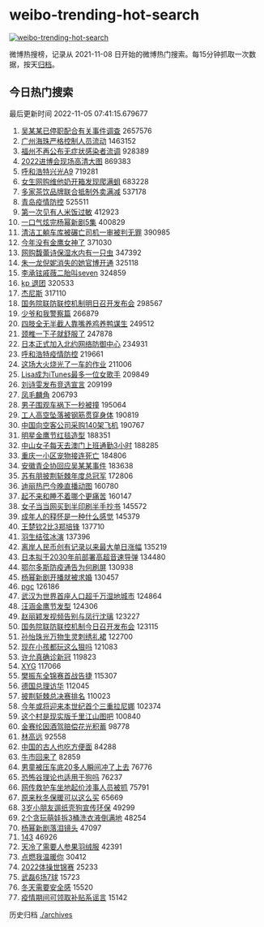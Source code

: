 # weibo-trending-hot-search

[![weibo-trending-hot-search](https://github.com/ameizi/weibo-trending-hot-search/actions/workflows/ci.yml/badge.svg)](https://github.com/ameizi/weibo-trending-hot-search/actions/workflows/ci.yml)

微博热搜榜，记录从 2021-11-08 日开始的微博热门搜索。每15分钟抓取一次数据，按天[归档](./archives)。

## 今日热门搜索

<!-- BEGIN --> 
最后更新时间 2022-11-05 07:41:15.679677 
1. [吴某某已停职配合有关事件调查](https://s.weibo.com/weibo?q=%23%E5%90%B4%E6%9F%90%E6%9F%90%E5%B7%B2%E5%81%9C%E8%81%8C%E9%85%8D%E5%90%88%E6%9C%89%E5%85%B3%E4%BA%8B%E4%BB%B6%E8%B0%83%E6%9F%A5%23&t=31&band_rank=1&Refer=top) 2657576
1. [广州海珠严格控制人员流动](https://s.weibo.com/weibo?q=%23%E5%B9%BF%E5%B7%9E%E6%B5%B7%E7%8F%A0%E4%B8%A5%E6%A0%BC%E6%8E%A7%E5%88%B6%E4%BA%BA%E5%91%98%E6%B5%81%E5%8A%A8%23&t=31&band_rank=2&Refer=top) 1463152
1. [福州不再公布无症状感染者流调](https://s.weibo.com/weibo?q=%23%E7%A6%8F%E5%B7%9E%E4%B8%8D%E5%86%8D%E5%85%AC%E5%B8%83%E6%97%A0%E7%97%87%E7%8A%B6%E6%84%9F%E6%9F%93%E8%80%85%E6%B5%81%E8%B0%83%23&t=31&band_rank=21&Refer=top) 928389
1. [2022进博会现场高清大图](https://s.weibo.com/weibo?q=%232022%E8%BF%9B%E5%8D%9A%E4%BC%9A%E7%8E%B0%E5%9C%BA%E9%AB%98%E6%B8%85%E5%A4%A7%E5%9B%BE%23&t=31&band_rank=3&Refer=top) 869383
1. [呼和浩特兴光A9](https://s.weibo.com/weibo?q=%23%E5%91%BC%E5%92%8C%E6%B5%A9%E7%89%B9%E5%85%B4%E5%85%89A9%23&t=31&band_rank=2&Refer=top) 719281
1. [女生网购维他奶开箱发现爬满蛆](https://s.weibo.com/weibo?q=%23%E5%A5%B3%E7%94%9F%E7%BD%91%E8%B4%AD%E7%BB%B4%E4%BB%96%E5%A5%B6%E5%BC%80%E7%AE%B1%E5%8F%91%E7%8E%B0%E7%88%AC%E6%BB%A1%E8%9B%86%23&t=31&band_rank=44&Refer=top) 683228
1. [多家茶饮品牌联合抵制外卖满减](https://s.weibo.com/weibo?q=%23%E5%A4%9A%E5%AE%B6%E8%8C%B6%E9%A5%AE%E5%93%81%E7%89%8C%E8%81%94%E5%90%88%E6%8A%B5%E5%88%B6%E5%A4%96%E5%8D%96%E6%BB%A1%E5%87%8F%23&t=31&band_rank=4&Refer=top) 537178
1. [青岛疫情防控](https://s.weibo.com/weibo?q=%23%E9%9D%92%E5%B2%9B%E7%96%AB%E6%83%85%E9%98%B2%E6%8E%A7%23&t=31&band_rank=5&Refer=top) 525511
1. [第一次见有人米饭过敏](https://s.weibo.com/weibo?q=%23%E7%AC%AC%E4%B8%80%E6%AC%A1%E8%A7%81%E6%9C%89%E4%BA%BA%E7%B1%B3%E9%A5%AD%E8%BF%87%E6%95%8F%23&t=31&band_rank=6&Refer=top) 412923
1. [一口气炫完杨幂新剧5集](https://s.weibo.com/weibo?q=%23%E4%B8%80%E5%8F%A3%E6%B0%94%E7%82%AB%E5%AE%8C%E6%9D%A8%E5%B9%82%E6%96%B0%E5%89%A75%E9%9B%86%23&t=31&band_rank=42&Refer=top) 400829
1. [清洁工躺车库被碾亡司机一审被判无罪](https://s.weibo.com/weibo?q=%23%E6%B8%85%E6%B4%81%E5%B7%A5%E8%BA%BA%E8%BD%A6%E5%BA%93%E8%A2%AB%E7%A2%BE%E4%BA%A1%E5%8F%B8%E6%9C%BA%E4%B8%80%E5%AE%A1%E8%A2%AB%E5%88%A4%E6%97%A0%E7%BD%AA%23&t=31&band_rank=7&Refer=top) 390985
1. [今年没有金鹰女神了](https://s.weibo.com/weibo?q=%23%E4%BB%8A%E5%B9%B4%E6%B2%A1%E6%9C%89%E9%87%91%E9%B9%B0%E5%A5%B3%E7%A5%9E%E4%BA%86%23&t=31&band_rank=8&Refer=top) 371030
1. [网购馥蕾诗保湿水内有一只虫](https://s.weibo.com/weibo?q=%23%E7%BD%91%E8%B4%AD%E9%A6%A5%E8%95%BE%E8%AF%97%E4%BF%9D%E6%B9%BF%E6%B0%B4%E5%86%85%E6%9C%89%E4%B8%80%E5%8F%AA%E8%99%AB%23&t=31&band_rank=9&Refer=top) 347392
1. [朱一龙倪妮消失的她官博开通](https://s.weibo.com/weibo?q=%23%E6%9C%B1%E4%B8%80%E9%BE%99%E5%80%AA%E5%A6%AE%E6%B6%88%E5%A4%B1%E7%9A%84%E5%A5%B9%E5%AE%98%E5%8D%9A%E5%BC%80%E9%80%9A%23&t=31&band_rank=10&Refer=top) 325118
1. [李承铉戚薇二胎叫seven](https://s.weibo.com/weibo?q=%23%E6%9D%8E%E6%89%BF%E9%93%89%E6%88%9A%E8%96%87%E4%BA%8C%E8%83%8E%E5%8F%ABseven%23&t=31&band_rank=11&Refer=top) 324859
1. [kp 退团](https://s.weibo.com/weibo?q=kp%20%E9%80%80%E5%9B%A2&t=31&band_rank=12&Refer=top) 320533
1. [杰尼斯](https://s.weibo.com/weibo?q=%E6%9D%B0%E5%B0%BC%E6%96%AF&t=31&band_rank=13&Refer=top) 317110
1. [国务院联防联控机制明日召开发布会](https://s.weibo.com/weibo?q=%23%E5%9B%BD%E5%8A%A1%E9%99%A2%E8%81%94%E9%98%B2%E8%81%94%E6%8E%A7%E6%9C%BA%E5%88%B6%E6%98%8E%E6%97%A5%E5%8F%AC%E5%BC%80%E5%8F%91%E5%B8%83%E4%BC%9A%23&t=31&band_rank=14&Refer=top) 298567
1. [少爷和我警察篇](https://s.weibo.com/weibo?q=%23%E5%B0%91%E7%88%B7%E5%92%8C%E6%88%91%E8%AD%A6%E5%AF%9F%E7%AF%87%23&t=31&band_rank=15&Refer=top) 266879
1. [四肢全无半截人靠嘴养鸡养鸭谋生](https://s.weibo.com/weibo?q=%23%E5%9B%9B%E8%82%A2%E5%85%A8%E6%97%A0%E5%8D%8A%E6%88%AA%E4%BA%BA%E9%9D%A0%E5%98%B4%E5%85%BB%E9%B8%A1%E5%85%BB%E9%B8%AD%E8%B0%8B%E7%94%9F%23&t=31&band_rank=35&Refer=top) 249512
1. [颈椎一下子就舒服了](https://s.weibo.com/weibo?q=%23%E9%A2%88%E6%A4%8E%E4%B8%80%E4%B8%8B%E5%AD%90%E5%B0%B1%E8%88%92%E6%9C%8D%E4%BA%86%23&t=31&band_rank=16&Refer=top) 247878
1. [日本正式加入北约网络防御中心](https://s.weibo.com/weibo?q=%23%E6%97%A5%E6%9C%AC%E6%AD%A3%E5%BC%8F%E5%8A%A0%E5%85%A5%E5%8C%97%E7%BA%A6%E7%BD%91%E7%BB%9C%E9%98%B2%E5%BE%A1%E4%B8%AD%E5%BF%83%23&t=31&band_rank=17&Refer=top) 234931
1. [呼和浩特疫情防控](https://s.weibo.com/weibo?q=%E5%91%BC%E5%92%8C%E6%B5%A9%E7%89%B9%E7%96%AB%E6%83%85%E9%98%B2%E6%8E%A7&t=31&band_rank=12&Refer=top) 219661
1. [这场大火烧光了一车的作业](https://s.weibo.com/weibo?q=%23%E8%BF%99%E5%9C%BA%E5%A4%A7%E7%81%AB%E7%83%A7%E5%85%89%E4%BA%86%E4%B8%80%E8%BD%A6%E7%9A%84%E4%BD%9C%E4%B8%9A%23&t=31&band_rank=50&Refer=top) 211006
1. [Lisa成为iTunes最多一位女歌手](https://s.weibo.com/weibo?q=%23Lisa%E6%88%90%E4%B8%BAiTunes%E6%9C%80%E5%A4%9A%E4%B8%80%E4%BD%8D%E5%A5%B3%E6%AD%8C%E6%89%8B%23&t=31&band_rank=15&Refer=top) 209849
1. [刘诗雯发布竞选宣言](https://s.weibo.com/weibo?q=%23%E5%88%98%E8%AF%97%E9%9B%AF%E5%8F%91%E5%B8%83%E7%AB%9E%E9%80%89%E5%AE%A3%E8%A8%80%23&t=31&band_rank=35&Refer=top) 209199
1. [凤毛麟角](https://s.weibo.com/weibo?q=%E5%87%A4%E6%AF%9B%E9%BA%9F%E8%A7%92&t=31&band_rank=23&Refer=top) 206793
1. [男子围观车祸下一秒被撞](https://s.weibo.com/weibo?q=%23%E7%94%B7%E5%AD%90%E5%9B%B4%E8%A7%82%E8%BD%A6%E7%A5%B8%E4%B8%8B%E4%B8%80%E7%A7%92%E8%A2%AB%E6%92%9E%23&t=31&band_rank=18&Refer=top) 195064
1. [工人高空坠落被钢筋贯穿身体](https://s.weibo.com/weibo?q=%23%E5%B7%A5%E4%BA%BA%E9%AB%98%E7%A9%BA%E5%9D%A0%E8%90%BD%E8%A2%AB%E9%92%A2%E7%AD%8B%E8%B4%AF%E7%A9%BF%E8%BA%AB%E4%BD%93%23&t=31&band_rank=19&Refer=top) 190819
1. [中国向空客公司采购140架飞机](https://s.weibo.com/weibo?q=%23%E4%B8%AD%E5%9B%BD%E5%90%91%E7%A9%BA%E5%AE%A2%E5%85%AC%E5%8F%B8%E9%87%87%E8%B4%AD140%E6%9E%B6%E9%A3%9E%E6%9C%BA%23&t=31&band_rank=49&Refer=top) 190767
1. [明星金鹰节红毯造型](https://s.weibo.com/weibo?q=%23%E6%98%8E%E6%98%9F%E9%87%91%E9%B9%B0%E8%8A%82%E7%BA%A2%E6%AF%AF%E9%80%A0%E5%9E%8B%23&t=31&band_rank=36&Refer=top) 188351
1. [中山女子每天去澳门上班通勤3小时](https://s.weibo.com/weibo?q=%23%E4%B8%AD%E5%B1%B1%E5%A5%B3%E5%AD%90%E6%AF%8F%E5%A4%A9%E5%8E%BB%E6%BE%B3%E9%97%A8%E4%B8%8A%E7%8F%AD%E9%80%9A%E5%8B%A43%E5%B0%8F%E6%97%B6%23&t=31&band_rank=15&Refer=top) 188285
1. [重庆一小区宠物接连死亡](https://s.weibo.com/weibo?q=%23%E9%87%8D%E5%BA%86%E4%B8%80%E5%B0%8F%E5%8C%BA%E5%AE%A0%E7%89%A9%E6%8E%A5%E8%BF%9E%E6%AD%BB%E4%BA%A1%23&t=31&band_rank=20&Refer=top) 184806
1. [安徽青企协回应吴某某事件](https://s.weibo.com/weibo?q=%23%E5%AE%89%E5%BE%BD%E9%9D%92%E4%BC%81%E5%8D%8F%E5%9B%9E%E5%BA%94%E5%90%B4%E6%9F%90%E6%9F%90%E4%BA%8B%E4%BB%B6%23&t=31&band_rank=32&Refer=top) 183638
1. [苏有朋披荆斩棘年度总冠军](https://s.weibo.com/weibo?q=%23%E8%8B%8F%E6%9C%89%E6%9C%8B%E6%8A%AB%E8%8D%86%E6%96%A9%E6%A3%98%E5%B9%B4%E5%BA%A6%E6%80%BB%E5%86%A0%E5%86%9B%23&t=31&band_rank=21&Refer=top) 172806
1. [迪丽热巴今晚直播动图](https://s.weibo.com/weibo?q=%23%E8%BF%AA%E4%B8%BD%E7%83%AD%E5%B7%B4%E4%BB%8A%E6%99%9A%E7%9B%B4%E6%92%AD%E5%8A%A8%E5%9B%BE%23&t=31&band_rank=22&Refer=top) 160780
1. [起不来和睡不着哪个更痛苦](https://s.weibo.com/weibo?q=%23%E8%B5%B7%E4%B8%8D%E6%9D%A5%E5%92%8C%E7%9D%A1%E4%B8%8D%E7%9D%80%E5%93%AA%E4%B8%AA%E6%9B%B4%E7%97%9B%E8%8B%A6%23&t=31&band_rank=38&Refer=top) 160147
1. [女子当当网买到半印刷半手抄书](https://s.weibo.com/weibo?q=%23%E5%A5%B3%E5%AD%90%E5%BD%93%E5%BD%93%E7%BD%91%E4%B9%B0%E5%88%B0%E5%8D%8A%E5%8D%B0%E5%88%B7%E5%8D%8A%E6%89%8B%E6%8A%84%E4%B9%A6%23&t=31&band_rank=24&Refer=top) 145572
1. [成年人的释怀是一种什么感觉](https://s.weibo.com/weibo?q=%23%E6%88%90%E5%B9%B4%E4%BA%BA%E7%9A%84%E9%87%8A%E6%80%80%E6%98%AF%E4%B8%80%E7%A7%8D%E4%BB%80%E4%B9%88%E6%84%9F%E8%A7%89%23&t=31&band_rank=25&Refer=top) 145379
1. [王楚钦2比3郑培锋](https://s.weibo.com/weibo?q=%23%E7%8E%8B%E6%A5%9A%E9%92%A62%E6%AF%943%E9%83%91%E5%9F%B9%E9%94%8B%23&t=31&band_rank=26&Refer=top) 137710
1. [羽生结弦冰演](https://s.weibo.com/weibo?q=%E7%BE%BD%E7%94%9F%E7%BB%93%E5%BC%A6%E5%86%B0%E6%BC%94&t=31&band_rank=27&Refer=top) 137396
1. [离岸人民币创有记录以来最大单日涨幅](https://s.weibo.com/weibo?q=%23%E7%A6%BB%E5%B2%B8%E4%BA%BA%E6%B0%91%E5%B8%81%E5%88%9B%E6%9C%89%E8%AE%B0%E5%BD%95%E4%BB%A5%E6%9D%A5%E6%9C%80%E5%A4%A7%E5%8D%95%E6%97%A5%E6%B6%A8%E5%B9%85%23&t=31&band_rank=36&Refer=top) 135219
1. [日本拟于2030年前部署高超音速导弹](https://s.weibo.com/weibo?q=%23%E6%97%A5%E6%9C%AC%E6%8B%9F%E4%BA%8E2030%E5%B9%B4%E5%89%8D%E9%83%A8%E7%BD%B2%E9%AB%98%E8%B6%85%E9%9F%B3%E9%80%9F%E5%AF%BC%E5%BC%B9%23&t=31&band_rank=28&Refer=top) 134480
1. [鄂尔多斯防疫通告为何刷屏](https://s.weibo.com/weibo?q=%23%E9%84%82%E5%B0%94%E5%A4%9A%E6%96%AF%E9%98%B2%E7%96%AB%E9%80%9A%E5%91%8A%E4%B8%BA%E4%BD%95%E5%88%B7%E5%B1%8F%23&t=31&band_rank=39&Refer=top) 130938
1. [杨幂新剧开播就被求婚](https://s.weibo.com/weibo?q=%23%E6%9D%A8%E5%B9%82%E6%96%B0%E5%89%A7%E5%BC%80%E6%92%AD%E5%B0%B1%E8%A2%AB%E6%B1%82%E5%A9%9A%23&t=31&band_rank=21&Refer=top) 130457
1. [pgc](https://s.weibo.com/weibo?q=pgc&t=31&band_rank=29&Refer=top) 126186
1. [武汉为世界首座人口超千万湿地城市](https://s.weibo.com/weibo?q=%23%E6%AD%A6%E6%B1%89%E4%B8%BA%E4%B8%96%E7%95%8C%E9%A6%96%E5%BA%A7%E4%BA%BA%E5%8F%A3%E8%B6%85%E5%8D%83%E4%B8%87%E6%B9%BF%E5%9C%B0%E5%9F%8E%E5%B8%82%23&t=31&band_rank=30&Refer=top) 124864
1. [汪涵金鹰节发型](https://s.weibo.com/weibo?q=%23%E6%B1%AA%E6%B6%B5%E9%87%91%E9%B9%B0%E8%8A%82%E5%8F%91%E5%9E%8B%23&t=31&band_rank=31&Refer=top) 124306
1. [赵丽颖发视频告别与凤行沈璃](https://s.weibo.com/weibo?q=%23%E8%B5%B5%E4%B8%BD%E9%A2%96%E5%8F%91%E8%A7%86%E9%A2%91%E5%91%8A%E5%88%AB%E4%B8%8E%E5%87%A4%E8%A1%8C%E6%B2%88%E7%92%83%23&t=31&band_rank=33&Refer=top) 123227
1. [国务院联防联控机制今日召开发布会](https://s.weibo.com/weibo?q=%E5%9B%BD%E5%8A%A1%E9%99%A2%E8%81%94%E9%98%B2%E8%81%94%E6%8E%A7%E6%9C%BA%E5%88%B6%E4%BB%8A%E6%97%A5%E5%8F%AC%E5%BC%80%E5%8F%91%E5%B8%83%E4%BC%9A&t=31&band_rank=25&Refer=top) 123115
1. [孙怡珠光万物生灵刺绣礼裙](https://s.weibo.com/weibo?q=%23%E5%AD%99%E6%80%A1%E7%8F%A0%E5%85%89%E4%B8%87%E7%89%A9%E7%94%9F%E7%81%B5%E5%88%BA%E7%BB%A3%E7%A4%BC%E8%A3%99%23&t=31&band_rank=34&Refer=top) 122700
1. [现在小孩都玩这么狠吗](https://s.weibo.com/weibo?q=%23%E7%8E%B0%E5%9C%A8%E5%B0%8F%E5%AD%A9%E9%83%BD%E7%8E%A9%E8%BF%99%E4%B9%88%E7%8B%A0%E5%90%97%23&t=31&band_rank=37&Refer=top) 121083
1. [许允真确诊新冠](https://s.weibo.com/weibo?q=%23%E8%AE%B8%E5%85%81%E7%9C%9F%E7%A1%AE%E8%AF%8A%E6%96%B0%E5%86%A0%23&t=31&band_rank=42&Refer=top) 119823
1. [XYG](https://s.weibo.com/weibo?q=XYG&t=31&band_rank=38&Refer=top) 117066
1. [樊振东全锦赛首战告捷](https://s.weibo.com/weibo?q=%23%E6%A8%8A%E6%8C%AF%E4%B8%9C%E5%85%A8%E9%94%A6%E8%B5%9B%E9%A6%96%E6%88%98%E5%91%8A%E6%8D%B7%23&t=31&band_rank=39&Refer=top) 115307
1. [德国总理访华](https://s.weibo.com/weibo?q=%23%E5%BE%B7%E5%9B%BD%E6%80%BB%E7%90%86%E8%AE%BF%E5%8D%8E%23&t=31&band_rank=40&Refer=top) 112045
1. [披荆斩棘总决赛排名](https://s.weibo.com/weibo?q=%23%E6%8A%AB%E8%8D%86%E6%96%A9%E6%A3%98%E6%80%BB%E5%86%B3%E8%B5%9B%E6%8E%92%E5%90%8D%23&t=31&band_rank=41&Refer=top) 110023
1. [今年或将迎来本世纪首个三重拉尼娜](https://s.weibo.com/weibo?q=%23%E4%BB%8A%E5%B9%B4%E6%88%96%E5%B0%86%E8%BF%8E%E6%9D%A5%E6%9C%AC%E4%B8%96%E7%BA%AA%E9%A6%96%E4%B8%AA%E4%B8%89%E9%87%8D%E6%8B%89%E5%B0%BC%E5%A8%9C%23&t=31&band_rank=43&Refer=top) 102374
1. [这个村是现实版千里江山图吧](https://s.weibo.com/weibo?q=%23%E8%BF%99%E4%B8%AA%E6%9D%91%E6%98%AF%E7%8E%B0%E5%AE%9E%E7%89%88%E5%8D%83%E9%87%8C%E6%B1%9F%E5%B1%B1%E5%9B%BE%E5%90%A7%23&t=31&band_rank=32&Refer=top) 100840
1. [金赛纶因酒驾赔偿花光积蓄](https://s.weibo.com/weibo?q=%23%E9%87%91%E8%B5%9B%E7%BA%B6%E5%9B%A0%E9%85%92%E9%A9%BE%E8%B5%94%E5%81%BF%E8%8A%B1%E5%85%89%E7%A7%AF%E8%93%84%23&t=31&band_rank=34&Refer=top) 98778
1. [林高远](https://s.weibo.com/weibo?q=%E6%9E%97%E9%AB%98%E8%BF%9C&t=31&band_rank=45&Refer=top) 92558
1. [中国的古人也吃方便面](https://s.weibo.com/weibo?q=%23%E4%B8%AD%E5%9B%BD%E7%9A%84%E5%8F%A4%E4%BA%BA%E4%B9%9F%E5%90%83%E6%96%B9%E4%BE%BF%E9%9D%A2%23&t=31&band_rank=46&Refer=top) 84288
1. [牛市回来了](https://s.weibo.com/weibo?q=%23%E7%89%9B%E5%B8%82%E5%9B%9E%E6%9D%A5%E4%BA%86%23&t=31&band_rank=47&Refer=top) 82859
1. [男童被压车底20多人瞬间冲了上去](https://s.weibo.com/weibo?q=%23%E7%94%B7%E7%AB%A5%E8%A2%AB%E5%8E%8B%E8%BD%A6%E5%BA%9520%E5%A4%9A%E4%BA%BA%E7%9E%AC%E9%97%B4%E5%86%B2%E4%BA%86%E4%B8%8A%E5%8E%BB%23&t=31&band_rank=48&Refer=top) 76776
1. [恐怖谷理论也适用于狗吗](https://s.weibo.com/weibo?q=%23%E6%81%90%E6%80%96%E8%B0%B7%E7%90%86%E8%AE%BA%E4%B9%9F%E9%80%82%E7%94%A8%E4%BA%8E%E7%8B%97%E5%90%97%23&t=31&band_rank=49&Refer=top) 76237
1. [网传救护车坐地起价涉事人员被抓](https://s.weibo.com/weibo?q=%23%E7%BD%91%E4%BC%A0%E6%95%91%E6%8A%A4%E8%BD%A6%E5%9D%90%E5%9C%B0%E8%B5%B7%E4%BB%B7%E6%B6%89%E4%BA%8B%E4%BA%BA%E5%91%98%E8%A2%AB%E6%8A%93%23&t=31&band_rank=50&Refer=top) 75791
1. [原来秋冬保暖可以这么买](https://s.weibo.com/weibo?q=%23%E5%8E%9F%E6%9D%A5%E7%A7%8B%E5%86%AC%E4%BF%9D%E6%9A%96%E5%8F%AF%E4%BB%A5%E8%BF%99%E4%B9%88%E4%B9%B0%23&t=31&band_rank=46&Refer=top) 65669
1. [3岁小朋友遛纸壳狗宣传环保](https://s.weibo.com/weibo?q=%233%E5%B2%81%E5%B0%8F%E6%9C%8B%E5%8F%8B%E9%81%9B%E7%BA%B8%E5%A3%B3%E7%8B%97%E5%AE%A3%E4%BC%A0%E7%8E%AF%E4%BF%9D%23&t=31&band_rank=48&Refer=top) 49299
1. [2个贪玩萌娃拆3桶洗衣液倒满地](https://s.weibo.com/weibo?q=%232%E4%B8%AA%E8%B4%AA%E7%8E%A9%E8%90%8C%E5%A8%83%E6%8B%863%E6%A1%B6%E6%B4%97%E8%A1%A3%E6%B6%B2%E5%80%92%E6%BB%A1%E5%9C%B0%23&t=31&band_rank=50&Refer=top) 48254
1. [杨幂新剧落泪镜头](https://s.weibo.com/weibo?q=%23%E6%9D%A8%E5%B9%82%E6%96%B0%E5%89%A7%E8%90%BD%E6%B3%AA%E9%95%9C%E5%A4%B4%23&t=31&band_rank=42&Refer=top) 47097
1. [143](https://s.weibo.com/weibo?q=%23143%23&t=31&band_rank=49&Refer=top) 46926
1. [天冷了需要人参果羽绒服](https://s.weibo.com/weibo?q=%23%E5%A4%A9%E5%86%B7%E4%BA%86%E9%9C%80%E8%A6%81%E4%BA%BA%E5%8F%82%E6%9E%9C%E7%BE%BD%E7%BB%92%E6%9C%8D%23&t=31&band_rank=47&Refer=top) 42391
1. [点燃我温暖你](https://s.weibo.com/weibo?q=%E7%82%B9%E7%87%83%E6%88%91%E6%B8%A9%E6%9A%96%E4%BD%A0&t=31&band_rank=45&Refer=top) 30412
1. [2022体操世锦赛](https://s.weibo.com/weibo?q=%232022%E4%BD%93%E6%93%8D%E4%B8%96%E9%94%A6%E8%B5%9B%23&t=31&band_rank=46&Refer=top) 25233
1. [武磊6场7球](https://s.weibo.com/weibo?q=%23%E6%AD%A6%E7%A3%8A6%E5%9C%BA7%E7%90%83%23&t=31&band_rank=50&Refer=top) 15723
1. [冬天需要安全感](https://s.weibo.com/weibo?q=%23%E5%86%AC%E5%A4%A9%E9%9C%80%E8%A6%81%E5%AE%89%E5%85%A8%E6%84%9F%23&t=31&band_rank=47&Refer=top) 15520
1. [疫情期间可领取补贴系谣言](https://s.weibo.com/weibo?q=%23%E7%96%AB%E6%83%85%E6%9C%9F%E9%97%B4%E5%8F%AF%E9%A2%86%E5%8F%96%E8%A1%A5%E8%B4%B4%E7%B3%BB%E8%B0%A3%E8%A8%80%23&t=31&band_rank=49&Refer=top) 15142
<!-- END -->

历史归档 [./archives](./archives)

